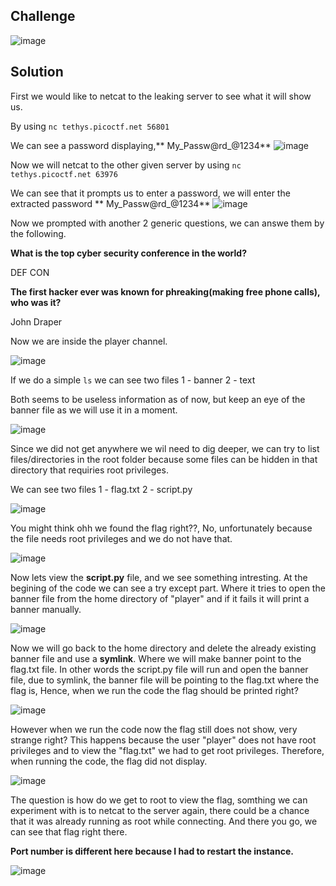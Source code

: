## Challenge

![image](https://github.com/user-attachments/assets/34279472-efe4-4863-89c6-041a0478c65e)


## Solution 

First we would like to netcat to the leaking server to see what it will show us.

By using ``` nc tethys.picoctf.net 56801 ```

We can see a password displaying,** My_Passw@rd_@1234**
![image](https://github.com/user-attachments/assets/d5d48334-84e9-4ff8-b102-f8940fda27e2)

Now we will netcat to the other given server by using ``` nc tethys.picoctf.net 63976 ```

We can see that it prompts us to enter a password, we will enter the extracted password ** My_Passw@rd_@1234**
![image](https://github.com/user-attachments/assets/c4b56526-cde1-4a67-aab1-ffb7816ac622)

Now we prompted with another 2 generic questions, we can answe them by the following.

**What is the top cyber security conference in the world?**

DEF CON

**The first hacker ever was known for phreaking(making free phone calls), who was it?**

John Draper 

Now we are inside the player channel.

![image](https://github.com/user-attachments/assets/fe5a4822-0b2d-42f6-a1ba-44fd8cb46b2a)

If we do a simple ```ls``` we can see two files
1 - banner
2 - text

Both seems to be useless information as of now, but keep an eye of the banner file as we will use it in a moment.

![image](https://github.com/user-attachments/assets/243f8be3-da97-415b-962e-6e24d3a98b65)

Since we did not get anywhere we wil need to dig deeper, we can try to list files/directories in the root folder because some files can be hidden in that directory that requiries root privileges.

We can see two files
1 - flag.txt
2 - script.py

![image](https://github.com/user-attachments/assets/74322973-7dca-46a8-94c9-ee449a44b895)
 
You might think ohh we found the flag right??, No, unfortunately because the file needs root privileges and we do not have that.

![image](https://github.com/user-attachments/assets/8f7e5c82-01ca-40ac-8468-89013cfe44d0)

Now lets view the **script.py** file, and we see something intresting. At the begining of the code we can see a try except part.
Where it tries to open the banner file from the home directory of "player" and if it fails it will print a banner manually.

![image](https://github.com/user-attachments/assets/946d2cac-260e-4c4c-aea5-793118544793)

Now we will go back to the home directory and delete the already existing banner file and use a **symlink**.
Where we will make banner point to the flag.txt file. In other words the script.py file will run and open the banner file, due to symlink, the banner file will be pointing to the flag.txt where the flag is,
Hence, when we run the code the flag should be printed right?  

![image](https://github.com/user-attachments/assets/8f975b4b-887c-4aa9-8d0d-108eb89c908e)

However when we run the code now the flag still does not show, very strange right?
This happens because the user "player" does not have root privileges and to view the "flag.txt" we had to get root privileges. Therefore, when running the code, the flag did not display.
 
![image](https://github.com/user-attachments/assets/e1ec6446-3fea-4caa-8243-beb7a888421b)

The question is how do we get to root to view the flag, somthing we can experiment with is to netcat to the server again, there could be a chance that it was already running as root while connecting.
And there you go, we can see that flag right there.

**Port number is different here because I had to restart the instance.**

![image](https://github.com/user-attachments/assets/439ec0c7-6735-402a-ab45-7bbfd4a49b20)


